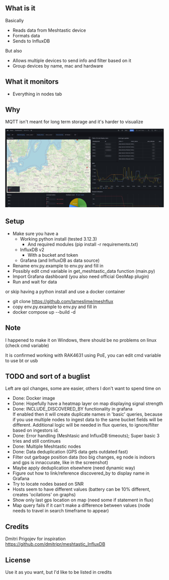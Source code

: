 ## What is it
Basically
- Reads data from Meshtastic device
- Formats data
- Sends to InfluxDB

But also
- Allows multiple devices to send info and filter based on it
- Group devices by name, mac and hardware

## What it monitors
- Everything in nodes tab

## Why
MQTT isn't meant for long term storage and it's harder to visualize

[<img src="./grafana/grafana-dashboard.jpeg">]()

## Setup
- Make sure you have a 
  - Working python install (tested 3.12.3)
    - And required modules (pip install -r requirements.txt)
  - InfluxDB v2
    - With a bucket and token
  - Grafana (and InfluxDB as data source)
- Rename env.py.example to env.py and fill in
- Possibly edit cmd variable in get_meshtastic_data function (main.py)
- Import Grafana dashboard (you also need official GeoMap plugin)
- Run and wait for data

or skip having a python install and use a docker container
- git clone https://github.com/lameslime/meshflux
- copy env.py.example to env.py and fill in
- docker compose up --build -d

## Note
I happened to make it on Windows, there should be no problems on linux (check cmd variable)

It is confirmed working with RAK4631 using PoE, you can edit cmd variable to use bt or usb

## TODO and sort of a buglist
Left are qol changes, some are easier, others I don't want to spend time on
- Done: Docker image
- Done: Hopefully have a heatmap layer on map displaying signal strength
- Done: INCLUDE_DISCOVERED_BY functionality in grafana  
If enabled then it will create duplicate names in 'basic' queries, because if you use multiple nodes to ingest data to the same bucket fields will be different.
Additional logic will be needed in flux queries, to ignore/filter based on ingestors id.
- Done: Error handling (Meshtasic and InfluxDB timeouts); Super basic 3 tries and still continues
- Done: Multiple Meshtastic nodes
- Done: Data deduplication (GPS data gets outdated fast)
- Filter out garbage position data (too big changes, eg node is indoors and gps is innaccurate, like in the screenshot)
- Maybe apply deduplication elsewhere (need dynamic way)
- Figure out how to link/reference discovered_by to display name in Grafana
- Try to locate nodes based on SNR
- Hosts seem to have different values (battery can be 10% different, creates 'ocilations' on graphs)
- Show only last gps location on map (need some if statement in flux)
- Map query fails if it can't make a difference between values (node needs to travel in search timeframe to appear)

## Credits
Dmitri Prigojev for inspiration
https://github.com/dmitripr/meshtastic_InfluxDB

## License
Use it as you want, but I'd like to be listed in credits
